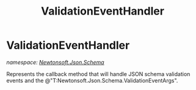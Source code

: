 ﻿---
title: ValidationEventHandler
---

# ValidationEventHandler
_namespace: [Newtonsoft.Json.Schema](N-Newtonsoft.Json.Schema.html)_

Represents the callback method that will handle JSON schema validation events and the @"T:Newtonsoft.Json.Schema.ValidationEventArgs".




